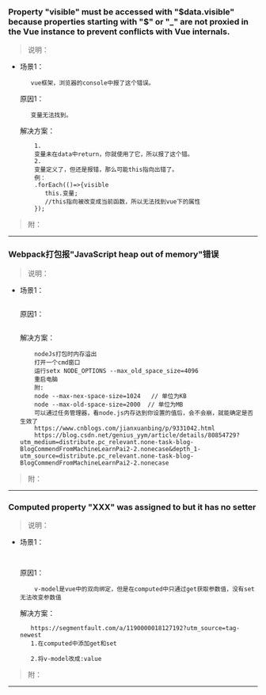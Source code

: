### Property "visible" must be accessed with "$data.visible" because properties starting with "$" or "_" are not proxied in the Vue instance to prevent conflicts with Vue internals.
>说明：
 * 场景1： 
    ```
       vue框架，浏览器的console中报了这个错误。
    ```   
    原因1：    
    ```
       变量无法找到。
    ```
    解决方案：
     ```
         1.
         变量未在data中return，你就使用了它，所以报了这个错。
         2.
         变量定义了，但还是报错，那么可能this指向出错了。
         例：
         .forEach(()=>{visible
         	this.变量;
         	//this指向被改变成当前函数，所以无法找到vue下的属性
         });
     ```
>附： 
- - -
### Webpack打包报"JavaScript heap out of memory"错误
>说明：
 * 场景1： 
    ```
    ```   
    原因1：    
    ```      
    ```
    解决方案：
     ```
         nodeJs打包时内存溢出
         打开一个cmd窗口
         运行setx NODE_OPTIONS --max_old_space_size=4096
         重启电脑
         附:
         node --max-nex-space-size=1024   // 单位为KB
         node --max-old-space-size=2000  // 单位为MB
         可以通过任务管理器，看node.js内存达到你设置的值后，会不会崩，就能确定是否生效了
         https://www.cnblogs.com/jianxuanbing/p/9331042.html
         https://blog.csdn.net/genius_yym/article/details/80854729?utm_medium=distribute.pc_relevant.none-task-blog-BlogCommendFromMachineLearnPai2-2.nonecase&depth_1-utm_source=distribute.pc_relevant.none-task-blog-BlogCommendFromMachineLearnPai2-2.nonecase
     ```
>附： 
- - -
### Computed property "XXX" was assigned to but it has no setter
>说明：
 * 场景1： 
    ```
		
    ```   
    原因1：    
    ```	
        v-model是vue中的双向绑定，但是在computed中只通过get获取参数值，没有set无法改变参数值
    ```
    解决方案：
     ```
        https://segmentfault.com/a/1190000018127192?utm_source=tag-newest
        1.在computed中添加get和set
        
        2.将v-model改成:value
     ```
>附： 
- - -